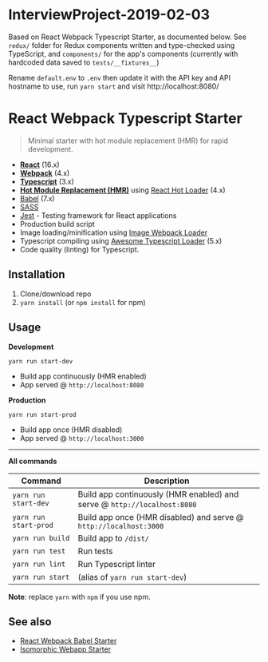 # InterviewProject-2019-02-03
Based on React Webpack Typescript Starter, as documented below. See `redux/` folder for Redux components written and type-checked using TypeScript, and `components/` for the app's components (currently with hardcoded data saved to `tests/__fixtures__`)

Rename `default.env` to `.env` then update it with the API key and API hostname to use, run `yarn start` and visit http://localhost:8080/

# React Webpack Typescript Starter
> Minimal starter with hot module replacement (HMR) for rapid development.

* **[React](https://facebook.github.io/react/)** (16.x)
* **[Webpack](https://webpack.js.org/)** (4.x)
* **[Typescript](https://www.typescriptlang.org/)** (3.x)
* **[Hot Module Replacement (HMR)](https://webpack.js.org/concepts/hot-module-replacement/)** using [React Hot Loader](https://github.com/gaearon/react-hot-loader) (4.x)
* [Babel](http://babeljs.io/) (7.x)
* [SASS](http://sass-lang.com/)
* [Jest](https://facebook.github.io/jest/) - Testing framework for React applications
* Production build script
* Image loading/minification using [Image Webpack Loader](https://github.com/tcoopman/image-webpack-loader)
* Typescript compiling using [Awesome Typescript Loader](https://github.com/s-panferov/awesome-typescript-loader) (5.x)
* Code quality (linting) for Typescript.

## Installation
1. Clone/download repo
2. `yarn install` (or `npm install` for npm)

## Usage
**Development**

`yarn run start-dev`

* Build app continuously (HMR enabled)
* App served @ `http://localhost:8080`

**Production**

`yarn run start-prod`

* Build app once (HMR disabled)
* App served @ `http://localhost:3000`

---

**All commands**

| Command               | Description                                                              |
| --------------------- | ------------------------------------------------------------------------ |
| `yarn run start-dev`  | Build app continuously (HMR enabled) and serve @ `http://localhost:8080` |
| `yarn run start-prod` | Build app once (HMR disabled) and serve @ `http://localhost:3000`        |
| `yarn run build`      | Build app to `/dist/`                                                    |
| `yarn run test`       | Run tests                                                                |
| `yarn run lint`       | Run Typescript linter                                                    |
| `yarn run start`      | (alias of `yarn run start-dev`)                                          |

**Note**: replace `yarn` with `npm` if you use npm.

## See also
* [React Webpack Babel Starter](https://github.com/vikpe/react-webpack-babel-starter)
* [Isomorphic Webapp Starter](https://github.com/vikpe/isomorphic-webapp-starter)

